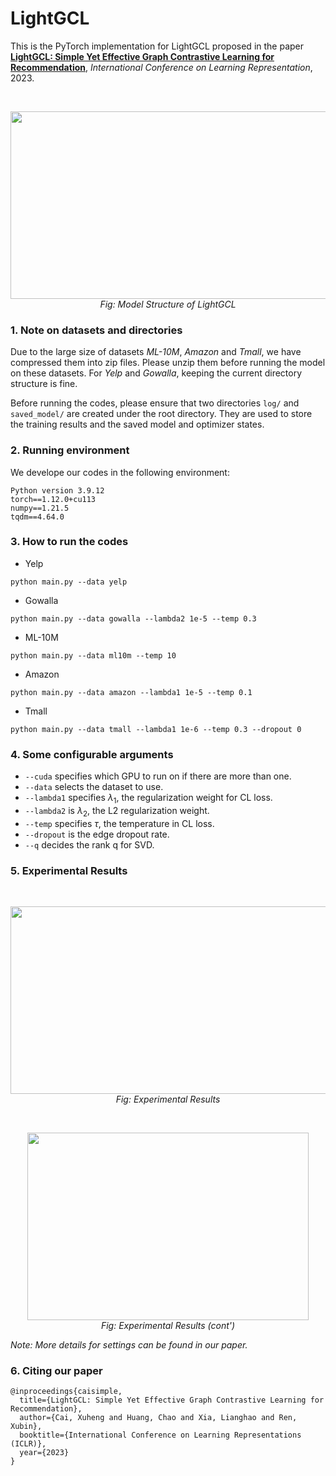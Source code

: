 # LightGCL
This is the PyTorch implementation for LightGCL proposed in the paper [**LightGCL: Simple Yet Effective Graph Contrastive Learning for Recommendation**](https://openreview.net/forum?id=FKXVK9dyMM), *International Conference on Learning Representation*, 2023.

<br>
<p align='center'>
<img src="https://user-images.githubusercontent.com/60952950/219573564-64d5e9cc-6dbc-4cc9-b115-95fb6d46f1a7.png"  width="600" height="300"><br>
<i> Fig: Model Structure of LightGCL </i>
</p>


### 1. Note on datasets and directories
Due to the large size of datasets *ML-10M*, *Amazon* and *Tmall*, we have compressed them into zip files. Please unzip them before running the model on these datasets. For *Yelp* and *Gowalla*, keeping the current directory structure is fine.

Before running the codes, please ensure that two directories `log/` and `saved_model/` are created under the root directory. They are used to store the training results and the saved model and optimizer states.

### 2. Running environment

We develope our codes in the following environment:

```
Python version 3.9.12
torch==1.12.0+cu113
numpy==1.21.5
tqdm==4.64.0
```

### 3. How to run the codes

* Yelp
```
python main.py --data yelp
```

* Gowalla

```
python main.py --data gowalla --lambda2 1e-5 --temp 0.3
```

* ML-10M

```
python main.py --data ml10m --temp 10
```

* Amazon

```
python main.py --data amazon --lambda1 1e-5 --temp 0.1
```

* Tmall

```
python main.py --data tmall --lambda1 1e-6 --temp 0.3 --dropout 0
```

### 4. Some configurable arguments

* `--cuda` specifies which GPU to run on if there are more than one.
* `--data` selects the dataset to use.
* `--lambda1` specifies $\lambda_1$, the regularization weight for CL loss.
* `--lambda2` is $\lambda_2$, the L2 regularization weight.
* `--temp` specifies $\tau$, the temperature in CL loss.
* `--dropout` is the edge dropout rate.
* `--q` decides the rank q for SVD.

### 5. Experimental Results

<br>
<p align='center'>
<img src="https://user-images.githubusercontent.com/60952950/219574814-3577b750-ffe1-4e38-9c7c-999625b4338c.png"  width="600" height="300"><br>
<i> Fig: Experimental Results </i>
</p>
<br>
<p align='center'>
<img src="https://user-images.githubusercontent.com/60952950/219574865-232c2419-87f9-45d4-8cfb-2a1d9088c907.png"  width="450" height="300"><br>
<i> Fig: Experimental Results (cont') </i>
</p>

*Note: More details for settings can be found in our paper.*

### 6. Citing our paper
```
@inproceedings{caisimple,
  title={LightGCL: Simple Yet Effective Graph Contrastive Learning for Recommendation},
  author={Cai, Xuheng and Huang, Chao and Xia, Lianghao and Ren, Xubin},
  booktitle={International Conference on Learning Representations (ICLR)},
  year={2023}
}
```
